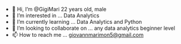 - 👋 Hi, I’m @GigiMari 22 years old, male
- 👀 I’m interested in ... Data Analytics
- 🌱 I’m currently learning ... Data Analytics and Python
- 💞️ I’m looking to collaborate on ... any data analytics beginner level
- 📫 How to reach me ... giovannmarimon5@gmail.com

<!---
GigiMari/GigiMari is a ✨ special ✨ repository because its `README.md` (this file) appears on your GitHub profile.
You can click the Preview link to take a look at your changes.
--->
